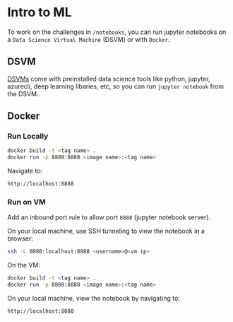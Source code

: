 # Intro to ML

To work on the challenges in `/notebooks`, you can run jupyter notebooks on a
 `Data Science Virtual Machine` (DSVM) or with `Docker`.

## DSVM

[DSVMs](https://docs.microsoft.com/en-us/azure/machine-learning/data-science-virtual-machine/overview)
 come with preinstalled data science tools like python, jupyter, azurecli,
  deep learning libaries, etc, so you can run `jupyter notebook` from the DSVM.

## Docker

### Run Locally

```sh
docker build -t <tag name> .
docker run -p 8888:8888 <image name>:<tag name>
```

Navigate to:

```sh
http://localhost:8888
```

### Run on VM

Add an inbound port rule to allow port `8888` (jupyter notebook server).

On your local machine, use SSH tunneling to view the notebook in a browser:

```sh
ssh -L 8080:localhost:8888 <username>@<vm ip>
```

On the VM:

```sh
docker build -t <tag name> .
docker run -p 8888:8888 <image name>:<tag name>
```

On your local machine, view the notebook by navigating to:

```sh
http://localhost:8080
```